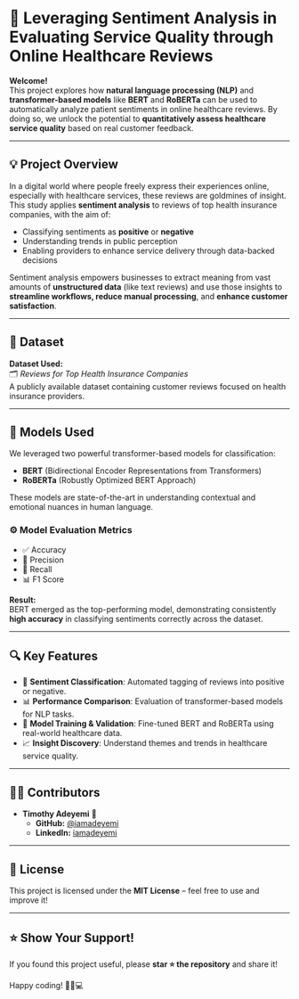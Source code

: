 # 🏥 Leveraging Sentiment Analysis in Evaluating Service Quality through Online Healthcare Reviews

**Welcome!**  
This project explores how **natural language processing (NLP)** and **transformer-based models** like **BERT** and **RoBERTa** can be used to automatically analyze patient sentiments in online healthcare reviews. By doing so, we unlock the potential to **quantitatively assess healthcare service quality** based on real customer feedback.

---

## 💡 Project Overview

In a digital world where people freely express their experiences online, especially with healthcare services, these reviews are goldmines of insight. This study applies **sentiment analysis** to reviews of top health insurance companies, with the aim of:

- Classifying sentiments as **positive** or **negative**
- Understanding trends in public perception
- Enabling providers to enhance service delivery through data-backed decisions

Sentiment analysis empowers businesses to extract meaning from vast amounts of **unstructured data** (like text reviews) and use those insights to **streamline workflows, reduce manual processing**, and **enhance customer satisfaction**.

---

## 📂 Dataset

**Dataset Used:**  
🗂️ *Reviews for Top Health Insurance Companies*  
A publicly available dataset containing customer reviews focused on health insurance providers.

---

## 🧠 Models Used

We leveraged two powerful transformer-based models for classification:

- **BERT** (Bidirectional Encoder Representations from Transformers)
- **RoBERTa** (Robustly Optimized BERT Approach)

These models are state-of-the-art in understanding contextual and emotional nuances in human language.

### ⚙️ Model Evaluation Metrics
- ✅ Accuracy
- 🎯 Precision
- 🔄 Recall
- 📊 F1 Score

**Result:**  
BERT emerged as the top-performing model, demonstrating consistently **high accuracy** in classifying sentiments correctly across the dataset.

---

## 🔍 Key Features

- 📌 **Sentiment Classification**: Automated tagging of reviews into positive or negative.
- 📊 **Performance Comparison**: Evaluation of transformer-based models for NLP tasks.
- 🧩 **Model Training & Validation**: Fine-tuned BERT and RoBERTa using real-world healthcare data.
- 📈 **Insight Discovery**: Understand themes and trends in healthcare service quality.

---

## 👨‍💻 **Contributors**  
- **Timothy Adeyemi** 🚀  
  - **GitHub:** [@iamadeyemi](https://github.com/iamadeyemi)  
  - **LinkedIn:** [iamadeyemi](https://www.linkedin.com/in/timothy-ade/)  

---

## 📜 **License**  
This project is licensed under the **MIT License** – feel free to use and improve it!  

---

## ⭐ **Show Your Support!**  
If you found this project useful, please **star ⭐ the repository** and share it!  

Happy coding! 🚀🏡💻  
